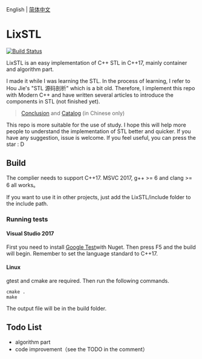 English | [简体中文](https://github.com/ZingLix/LixSTL/blob/master/Readme.zh.md)

# LixSTL

[![Build Status](https://travis-ci.com/ZingLix/LixSTL.svg?branch=master)](https://travis-ci.com/ZingLix/LixSTL)

LixSTL is an easy implementation of C++ STL in C++17, mainly container and algorithm part. 

I made it while I was learning the STL. In the process of learning, I refer to Hou Jie's "STL 源码剖析" which is a bit old. Therefore, I implement this repo with Modern C++ and have written several articles to introduce the components in STL (not finished yet).

> [Conclusion](https://zinglix.xyz/2018/09/20/STL-container/) and [Catalog](https://zinglix.xyz/archive/?tag=STL) (in Chinese only)

This repo is more suitable for the use of study. I hope this will help more people to understand the implementation of STL better and quicker. If you have any suggestion, issue is welcome. If you feel useful, you can press the star : D

## Build

The complier needs to support C++17. MSVC 2017, g++ >= 6 and clang >= 6 all works。

If you want to use it in other projects, just add the LixSTL/include folder to the include path.

### Running tests

#### Visual Studio 2017

First you need to install [Google Test](https://www.nuget.org/packages/googletest/)with Nuget. Then press F5 and the build will begin. Remember to set the language standard to C++17.

#### Linux

gtest and cmake are required. Then run the following commands.

```
cmake .
make
```

The output file will be in the build folder.

## Todo List

- algorithm part
- code improvement（see the TODO in the comment）
